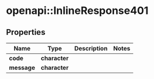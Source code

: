 # openapi::InlineResponse401


## Properties
Name | Type | Description | Notes
------------ | ------------- | ------------- | -------------
**code** | **character** |  | 
**message** | **character** |  | 


